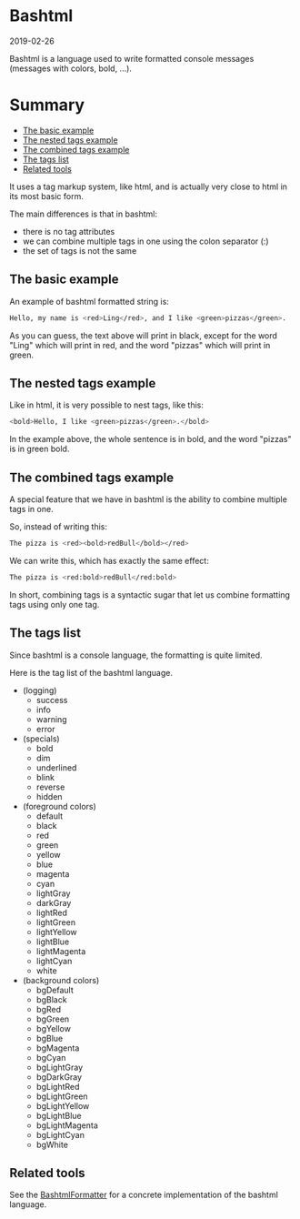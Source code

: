 Bashtml
=====
2019-02-26


Bashtml is a language used to write formatted console messages (messages with colors, bold, ...).




Summary
===========
- [The basic example](#the-basic-example)
- [The nested tags example](#the-nested-tags-example)
- [The combined tags example](#the-combined-tags-example)
- [The tags list](#the-tags-list)
- [Related tools](#related-tools)


It uses a tag markup system, like html, and is actually very close to html in its most basic form.

The main differences is that in bashtml:

- there is no tag attributes
- we can combine multiple tags in one using the colon separator (:)
- the set of tags is not the same


The basic example
--------------------

An example of bashtml formatted string is:


```bash
Hello, my name is <red>Ling</red>, and I like <green>pizzas</green>.
```

As you can guess, the text above will print in black, except for the word "Ling" which will print in red, and the word "pizzas" which will print in green.


 
The nested tags example
-------------------

Like in html, it is very possible to nest tags, like this:

```bash
<bold>Hello, I like <green>pizzas</green>.</bold>
```

In the example above, the whole sentence is in bold, and the word "pizzas" is in green bold.



The combined tags example
-----------------------

A special feature that we have in bashtml is the ability to combine multiple tags in one.

So, instead of writing this:


```bash
The pizza is <red><bold>redBull</bold></red>
```


We can write this, which has exactly the same effect: 

```bash
The pizza is <red:bold>redBull</red:bold>
```


In short, combining tags is a syntactic sugar that let us combine formatting tags using only one tag.


 
 
The tags list
-----------------------

Since bashtml is a console language, the formatting is quite limited.

Here is the tag list of the bashtml language.


- (logging)
     - success
     - info
     - warning
     - error
- (specials)
     - bold
     - dim
     - underlined
     - blink
     - reverse
     - hidden
- (foreground colors)
     - default
     - black
     - red
     - green
     - yellow
     - blue
     - magenta
     - cyan
     - lightGray
     - darkGray
     - lightRed
     - lightGreen
     - lightYellow
     - lightBlue
     - lightMagenta
     - lightCyan
     - white
- (background colors)
     - bgDefault
     - bgBlack
     - bgRed
     - bgGreen
     - bgYellow
     - bgBlue
     - bgMagenta
     - bgCyan
     - bgLightGray
     - bgDarkGray
     - bgLightRed
     - bgLightGreen
     - bgLightYellow
     - bgLightBlue
     - bgLightMagenta
     - bgLightCyan
     - bgWhite




Related tools
----------------

See the [BashtmlFormatter](https://github.com/lingtalfi/CliTools/blob/master/doc/api/CliTools/Formatter/BashtmlFormatter.md) for a concrete implementation of the bashtml language.

